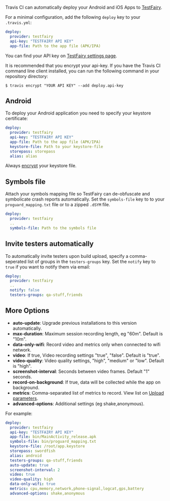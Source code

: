 Travis CI can automatically deploy your Android and iOS Apps to [TestFairy](https://www.testfairy.com/).

For a minimal configuration, add the following `deploy` key to your `.travis.yml`:

``` yaml
deploy:
  provider: testfairy
  api-key: "TESTFAIRY API KEY"
  app-file: Path to the app file (APK/IPA)
```

You can find your API key on [TestFairy settings page](https://app.testfairy.com/settings/).

It is recommended that you encrypt your api-key. If you have the Travis CI command line client installed, you can run the following command in your repository directory:

``` console
$ travis encrypt "YOUR API KEY" --add deploy.api-key
```

## Android

To deploy your Android application you need to specify your keystore certificate:

``` yaml
deploy:
  provider: testfairy
  api-key: "TESTFAIRY API KEY"
  app-file: Path to the app file (APK/IPA)
  keystore-file: Path to your keystore-file
  storepass: storepass
  alias: alias
```

Always [encrypt](http://docs.travis-ci.com/user/encrypting-files/) your keystore file.


## Symbols file

Attach your symbols mapping file so TestFairy can de-obfuscate and symbolicate crash reports automatically. Set the `symbols-file` key to to your `proguard_mapping.txt` file or to a zipped `.dSYM` file.

``` yaml
deploy:
  provider: testfairy
  ..
  symbols-file: Path to the symbols file
```

## Invite testers automatically

To automatically invite testers upon build upload, specify a comma-seperated list of groups in the `testers-groups` key. Set the `notify` key to `true` if you want to notify them via email:

``` yaml
deploy:
  provider: testfairy
  ..
  notify: false
  testers-groups: qa-stuff,friends
```

## More Options

* **auto-update**: Upgrade previous installations to this version automatically.
* **max-duration**: Maximum session recording length, eg "60m". Default is "10m".
* **data-only-wifi**: Record video and metrics only when connected to wifi network.
* **video**: If true, Video recording settings "true", "false". Default is "true".
* **video-quality**: Video quality settings, "high", "medium" or "low". Default is "high".
* **screenshot-interval**: Seconds between video frames. Default "1" seconds.
* **record-on-background**: If true, data will be collected while the app on background.
* **metrics**: Comma-separated list of metrics to record. View list on [Upload parameters](http://docs.testfairy.com/Upload_API.html).
* **advanced-options**: Additional settings (eg shake,anonymous).

For example:

```yaml
deploy:
  provider: testfairy
  api-key: "TESTFAIRY API KEY"
  app-file: bin/MainActivity_release.apk
  symbols-file: bin/proguard_mapping.txt
  keystore-file: /root/app.keystore
  storepass: swordfish
  alias: android
  testers-groups: qa-stuff,friends
  auto-update: true
  screenshot-interval: 2
  video: true
  video-quality: high
  data-only-wifi: true
  metrics: cpu,memory,network,phone-signal,logcat,gps,battery
  advanced-options: shake,anonymous
```
